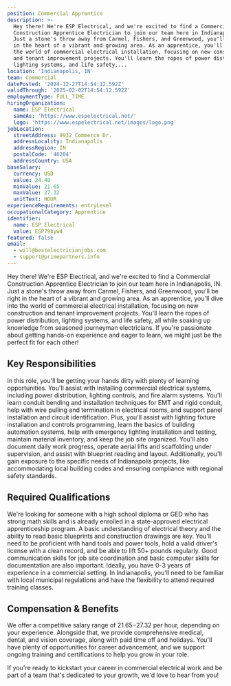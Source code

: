 ```yaml
---
position: Commercial Apprentice
description: >-
  Hey there! We're ESP Electrical, and we're excited to find a Commercial
  Construction Apprentice Electrician to join our team here in Indianapolis, IN.
  Just a stone's throw away from Carmel, Fishers, and Greenwood, you'll be right
  in the heart of a vibrant and growing area. As an apprentice, you'll dive into
  the world of commercial electrical installation, focusing on new construction
  and tenant improvement projects. You'll learn the ropes of power distribution,
  lighting systems, and life safety,...
location: 'Indianapolis, IN'
team: Commercial
datePosted: '2024-12-27T14:54:12.592Z'
validThrough: '2025-02-02T14:54:12.592Z'
employmentType: FULL_TIME
hiringOrganization:
  name: ESP Electrical
  sameAs: 'https://www.espelectrical.net/'
  logo: 'https://www.espelectrical.net/images/logo.png'
jobLocation:
  streetAddress: 9932 Commerce Dr.
  addressLocality: Indianapolis
  addressRegion: IN
  postalCode: '46204'
  addressCountry: USA
baseSalary:
  currency: USD
  value: 24.48
  minValue: 21.65
  maxValue: 27.32
  unitText: HOUR
experienceRequirements: entryLevel
occupationalCategory: Apprentice
identifier:
  name: ESP Electrical
  value: ESP79byw4
featured: false
email:
  - will@bestelectricianjobs.com
  - support@primepartners.info
---
```




Hey there! We're ESP Electrical, and we're excited to find a Commercial Construction Apprentice Electrician to join our team here in Indianapolis, IN. Just a stone's throw away from Carmel, Fishers, and Greenwood, you'll be right in the heart of a vibrant and growing area. As an apprentice, you'll dive into the world of commercial electrical installation, focusing on new construction and tenant improvement projects. You'll learn the ropes of power distribution, lighting systems, and life safety, all while soaking up knowledge from seasoned journeyman electricians. If you're passionate about getting hands-on experience and eager to learn, we might just be the perfect fit for each other!

## Key Responsibilities

In this role, you'll be getting your hands dirty with plenty of learning opportunities. You'll assist with installing commercial electrical systems, including power distribution, lighting controls, and fire alarm systems. You'll learn conduit bending and installation techniques for EMT and rigid conduit, help with wire pulling and termination in electrical rooms, and support panel installation and circuit identification. Plus, you'll assist with lighting fixture installation and controls programming, learn the basics of building automation systems, help with emergency lighting installation and testing, maintain material inventory, and keep the job site organized. You'll also document daily work progress, operate aerial lifts and scaffolding under supervision, and assist with blueprint reading and layout. Additionally, you'll gain exposure to the specific needs of Indianapolis projects, like accommodating local building codes and ensuring compliance with regional safety standards.

## Required Qualifications

We're looking for someone with a high school diploma or GED who has strong math skills and is already enrolled in a state-approved electrical apprenticeship program. A basic understanding of electrical theory and the ability to read basic blueprints and construction drawings are key. You'll need to be proficient with hand tools and power tools, hold a valid driver's license with a clean record, and be able to lift 50+ pounds regularly. Good communication skills for job site coordination and basic computer skills for documentation are also important. Ideally, you have 0-3 years of experience in a commercial setting. In Indianapolis, you'll need to be familiar with local municipal regulations and have the flexibility to attend required training classes.

## Compensation & Benefits

We offer a competitive salary range of $21.65-$27.32 per hour, depending on your experience. Alongside that, we provide comprehensive medical, dental, and vision coverage, along with paid time off and holidays. You'll have plenty of opportunities for career advancement, and we support ongoing training and certifications to help you grow in your role.

If you're ready to kickstart your career in commercial electrical work and be part of a team that's dedicated to your growth, we'd love to hear from you!
